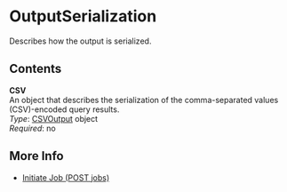 # OutputSerialization<a name="api-OutputSerialization"></a>

Describes how the output is serialized\.

## Contents<a name="api-OutputSerialization-contents"></a>

**CSV**  
An object that describes the serialization of the comma\-separated values \(CSV\)\-encoded query results\.  
*Type*: [CSVOutput](api-CSVOutput.md) object  
*Required*: no

## More Info<a name="more-info-api-OutputSerialization"></a>
+ [Initiate Job \(POST jobs\)](api-initiate-job-post.md)